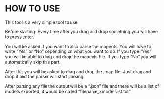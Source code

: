 # HOW TO USE
This tool is a very simple tool to use.  
 
Before starting: Every time after you drag and drop something you will have to press enter. 
 
You will be asked if you want to also parse the mapents. You will have to write “Yes” or “No” depending on what you want to do. If you type “Yes” you will be able to drag and drop the mapents file. If you type “No” you will automatically skip this part. 
 
After this you will be asked to drag and drop the .map file. Just drag and drop it and the parser will start parsing. 
 
After parsing any file the output will be a “.json” file and there will be a list of models exported, it would be called “filename_xmodelslist.txt”
